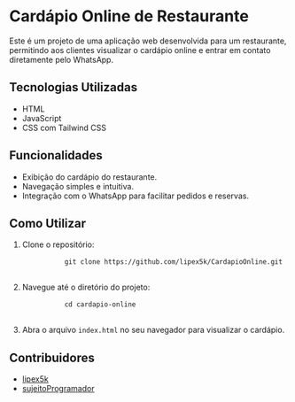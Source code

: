 # Cardápio Online de Restaurante

Este é um projeto de uma aplicação web desenvolvida para um restaurante, permitindo aos clientes visualizar o cardápio online e entrar em contato diretamente pelo WhatsApp.

## Tecnologias Utilizadas
* HTML
* JavaScript
* CSS com Tailwind CSS

## Funcionalidades
* Exibição do cardápio do restaurante.
* Navegação simples e intuitiva.
* Integração com o WhatsApp para facilitar pedidos e reservas.

## Como Utilizar
1. Clone o repositório:
    <div>
        <pre>
            <code id="clone-command">git clone https://github.com/lipex5k/CardapioOnline.git</code>
        </pre>
    </div>
    
2. Navegue até o diretório do projeto:
    <div>
        <pre>
            <code id="cd-command">cd cardapio-online</code>
        </pre>
    </div>

3. Abra o arquivo `index.html` no seu navegador para visualizar o cardápio.

## Contribuidores
- [lipex5k](https://github.com/lipex5k)
- [sujeitoProgramador](https://github.com/sujeitoProgramador)


